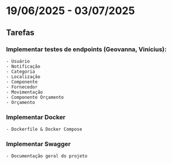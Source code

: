 # 19/06/2025 - 03/07/2025

## Tarefas

### Implementar testes de endpoints (Geovanna, Vinícius):
    - Usuário
    - Notificação
    - Categoria
    - Localização
    - Componente
    - Fornecedor
    - Movimentação
    - Componente Orçamento
    - Orçamento

### Implementar Docker
    - Dockerfile & Docker Compose

### Implementar Swagger
    - Documentação geral do projeto